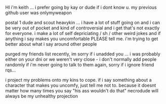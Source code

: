 HI i'm keith ... i prefer going by kay or dude if i dont know u. my previous github user was onlymyweapon

postal 1 dude and scout heavykin ... i have a lot of stuff going on and i can be very out of pocket and kind of controversial and i get that's not exactly for everyone. i make a lot of self depriciating / sh / other weird jokes and if anything i say makes you uncomfortable PLEASE tell me. i'm trying to get better about what i say around other people

purged my friends list recently, im sorry if i unadded you ... i was probably either on your dni or we weren't very close - i don't normally add people randomly if i'm never going to talk to them again, sorry if i ignore friend rqs...

i project my problems onto my kins to cope. if i say something about a character that makes you uncomfy, just tell me not to. because it doesnt matter how many times you say "his ass wouldn't do that" necrodude will always be my unhealthy projection
